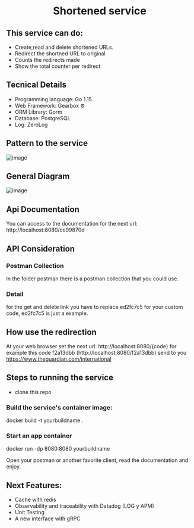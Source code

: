 <p align="center">
<h1 align="center">Shortened service</h1>
</p>

## This service can do:
 - Create,read and delete shortened URLs.
 - Redirect the shortned URL to original
 - Counts the redirects made
 - Show the total counter per redirect

## Tecnical Details
 - Programming language: Go 1.15
 - Web Framework: Gearbox :gear:
 - ORM Library: Gorm
 - Database: PostgreSQL
 - Log: ZeroLog


## Pattern to the service

![image](https://user-images.githubusercontent.com/9199380/176738028-bdd6ebfe-4108-448c-89a0-962f3235be90.png)

## General Diagram

![image](https://user-images.githubusercontent.com/9199380/176750568-670371cf-cf4b-440f-855c-8126e4e04f7b.png)


## Api Documentation

You can access to the documentation for the next url: http://localhost:8080/ce99870d

## API Consideration

### Postman Collection
In the folder postman there is a postman collection that you could use.

### Detail
for the get and delete link you have to replace ed2fc7c5 for your custom code, ed2fc7c5 is just a example.

## How use the redirection
At your web browser set the next url:
http://localhost:8080/{code} for example this code f2a13dbb (http://localhost:8080/f2a13dbb) send to you https://www.theguardian.com/international 

## Steps to running the service

- clone this repo

### Build the service's container image:
docker build -t yourbuildname .

### Start an app container
docker run -dp 8080:8080 yourbuildname

Open your postman or another favorite client, read the documentation and enjoy.

## Next Features:
 - Cache with redis
 - Observability and traceability with Datadog (LOG y APM)
 - Unit Testing
 - A new interface with gRPC